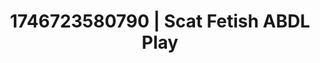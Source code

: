 ---
categories:
- Interactive NSFW
- AI-generated
- Bi-curious stories
- Body worship
- ASMR
- Flirty smirk
- Cosplay
- After dark play
image: /assets/images/1746723580790.jpg
layout: post
seo:
  description: Featured content with premium ABDL Play, Scat Fetish. HD images available.
  keywords: ABDL Play, Scat Fetish
  og_image: /assets/images/1746723580790.jpg
  schema_type: VisualArtwork
tags:
- ABDL Play
- Scat Fetish
- '#1746723580790'
title: 1746723580790 | Scat Fetish ABDL Play
---